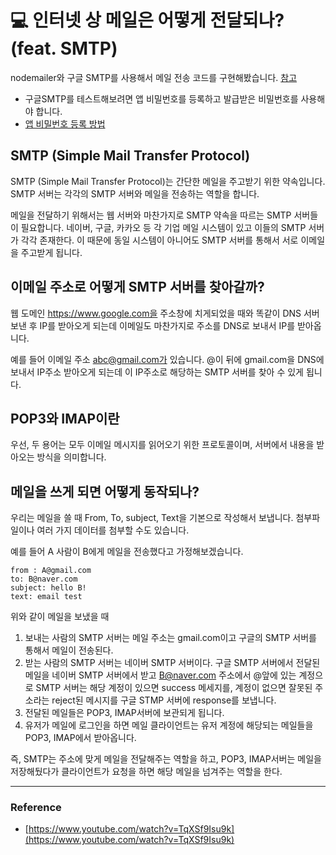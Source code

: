 # 💻 인터넷 상 메일은 어떻게 전달되나? (feat. SMTP)

nodemailer와 구글 SMTP를 사용해서 메일 전송 코드를 구현해봤습니다. [참고](https://github.com/WON-JIN-LEE/nodejs-prac/tree/main/nodemailer)
- 구글SMTP를 테스트해보려면 앱 비밀번호를 등록하고 발급받은 비밀번호를 사용해야 합니다.
- [앱 비밀번호 등록 방법](https://support.google.com/accounts/answer/185833#)

## SMTP (Simple Mail Transfer Protocol)

SMTP (Simple Mail Transfer Protocol)는 간단한 메일을 주고받기 위한 약속입니다.
SMTP 서버는 각각의 SMTP 서버와 메일을 전송하는 역할을 합니다.

메일을 전달하기 위해서는 웹 서버와 마찬가지로 SMTP 약속을 따르는 SMTP 서버들이 필요합니다. 네이버, 구글, 카카오 등 각 기업 메일 시스템이 있고 이들의 SMTP 서버가 각각 존재한다. 이 때문에 동일 시스템이 아니어도 SMTP 서버를 통해서 서로 이메일을 주고받게 됩니다.

## 이메일 주소로 어떻게 SMTP 서버를 찾아갈까?
웹 도메인 https://www.google.com을 주소창에 치게되었을 때와 똑같이 DNS 서버 보낸 후 IP를 받아오게 되는데 이메일도 마찬가지로 주소를 DNS로 보내서 IP를 받아옵니다.

예를 들어 이메일 주소 abc@gmail.com가 있습니다. @이 뒤에 gmail.com을 DNS에 보내서 IP주소 받아오게 되는데 이 IP주소로 해당하는 SMTP 서버를 찾아 수 있게 됩니다.


## POP3와 IMAP이란
우선, 두 용어는 모두 이메일 메시지를 읽어오기 위한 프로토콜이며, 서버에서 내용을 받아오는 방식을 의미합니다.
​

## 메일을 쓰게 되면 어떻게 동작되나?
우리는 메일을 쓸 때 From, To, subject, Text을 기본으로 작성해서 보냅니다. 첨부파일이나 여러 가지 데이터를 첨부할 수도 있습니다.

예를 들어 A 사람이 B에게 메일을 전송했다고 가정해보겠습니다.
```
from : A@gmail.com
to: B@naver.com
subject: hello B!
text: email test
```
위와 같이 메일을 보냈을 때 
1. 보내는 사람의 SMTP 서버는 메일 주소는 gmail.com이고 구글의 SMTP 서버를 통해서 메일이 전송된다.
2. 받는 사람의 SMTP 서버는 네이버 SMTP 서버이다. 구글 SMTP 서버에서 전달된 메일을 네이버 SMTP 서버에서 받고 B@naver.com 주소에서 @앞에 있는 계정으로 SMTP 서버는 해당 계정이 있으면 success 메세지를, 계정이 없으면 잘못된 주소라는 reject된 메시지를 구글 STMP 서버에 response를 보냅니다.
3. 전달된 메일들은 POP3, IMAP서버에 보관되게 됩니다. 
4. 유저가 메일에 로그인을 하면 메일 클라이언트는 유저 계정에 해당되는 메일들을 POP3, IMAP에서 받아옵니다.

즉, SMTP는 주소에 맞게 메일을 전달해주는 역할을 하고, POP3, IMAP서버는 메일을 저장해뒀다가 클라이언트가 요청을 하면 해당 메일을 넘겨주는 역할을 한다.

___
### Reference
- [https://www.youtube.com/watch?v=TqXSf9Isu9k](https://www.youtube.com/watch?v=TqXSf9Isu9k)